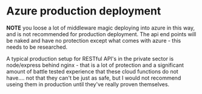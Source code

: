 # Azure production deployment

**NOTE** you loose a lot of middleware magic deploying into azure in this way, and is not recommended for production deployment. The api end points will be naked and have no protection except what comes with azure - this needs to be researched.

A typical production setup for RESTful API's in the private sector is node/express behind nginx - that is a lot of protection and a significant amount of battle tested experience that these cloud functions do not have.... not that they can't be just as safe, but I would not recommend useing them in production until they've really proven themselves.